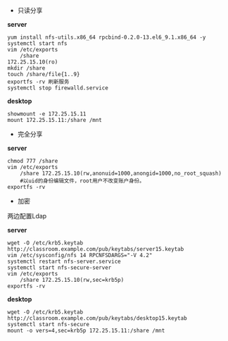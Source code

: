 * 只读分享 

**server**


    yum install nfs-utils.x86_64 rpcbind-0.2.0-13.el6_9.1.x86_64 -y 
    systemctl start nfs 
    vim /etc/exports
        /share	
    172.25.15.10(ro)
    mkdir /share 
    touch /share/file{1..9} 
    exportfs -rv 刷新服务 
    systemctl stop firewalld.service 

**desktop**


    showmount -e 172.25.15.11 
    mount 172.25.15.11:/share /mnt 


* 完全分享


**server** 

    chmod 777 /share 
    vim /etc/exports 
        /share 172.25.15.10(rw,anonuid=1000,anongid=1000,no_root_squash) 
        #以uid的身份编辑文件，root用户不改变账户身份。 
    exportfs -rv 


* 加密 

两边配置Ldap 


**server**

    wget -O /etc/krb5.keytab http://classroom.example.com/pub/keytabs/server15.keytab 
    vim /etc/sysconfig/nfs 14 RPCNFSDARGS="-V 4.2" 
    systemctl restart nfs-server.service 
    systemctl start nfs-secure-server 
    vim /etc/exports 
        /share 172.25.15.10(rw,sec=krb5p) 
    exportfs -rv 

**desktop**

    wget -O /etc/krb5.keytab http://classroom.example.com/pub/keytabs/desktop15.keytab 
    systemctl start nfs-secure 
    mount -o vers=4,sec=krb5p 172.25.15.11:/share /mnt